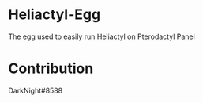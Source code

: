 # Heliactyl-Egg
The egg used to easily run Heliactyl on Pterodactyl Panel

# Contribution

DarkNight#8588

